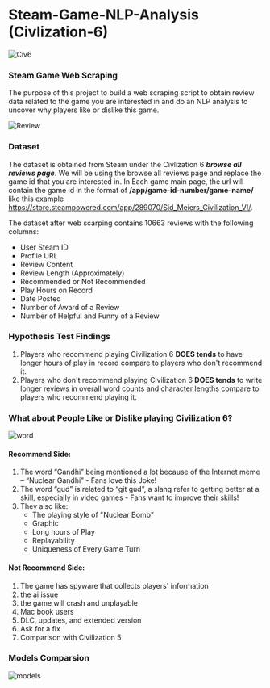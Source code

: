 # Steam-Game-NLP-Analysis (Civlization-6)
![Civ6](https://raw.githubusercontent.com/HailinDu/Steam-Game-NLP-Analysis-Civlization-6/main/Images/Civ6.PNG)
### Steam Game Web Scraping
The purpose of this project to build a web scraping script to obtain review data related to the game you are interested in and do an NLP analysis to uncover why players like or dislike this game.


![Review](https://raw.githubusercontent.com/HailinDu/Steam-Game-NLP-Analysis-Civlization-6/main/Images/Reviews.PNG)
### Dataset
The dataset is obtained from Steam under the Civlization 6 ***browse all reviews page***. We will be using the browse all reviews page and replace the game id that you are interested in. In Each game main page, the url will contain the game id in the format of **/app/game-id-number/game-name/** like this example https://store.steampowered.com/app/289070/Sid_Meiers_Civilization_VI/.

The dataset after web scarping contains 10663 reviews with the following columns:
* User Steam ID
* Profile URL
* Review Content
* Review Length (Approximately)
* Recommended or Not Recommended
* Play Hours on Record
* Date Posted
* Number of Award of a Review
* Number of Helpful and Funny of a Review

### Hypothesis Test Findings
1. Players who recommend playing Civilization 6 **DOES tends** to have longer hours of play in record compare to players who don't recommend it.
2. Players who don't recommend playing Civilization 6 **DOES tends** to write longer reviews in overall word counts and character lengths compare to players who recommend playing it.

### What about People Like or Dislike playing Civilization 6?
![word](https://raw.githubusercontent.com/HailinDu/Steam-Game-NLP-Analysis-Civlization-6/main/Images/Words_Importance.PNG)
#### Recommend Side:
1. The word “Gandhi” being mentioned a lot because of the Internet meme – “Nuclear Gandhi” - Fans love this Joke!
2. The word “gud” is related to “git gud”, a slang refer to getting better at a skill, especially in video games - Fans want to improve their skills!
3. They also like:
     * The playing style of "Nuclear Bomb"
     * Graphic
     * Long hours of Play
     * Replayability 
     * Uniqueness of Every Game Turn
#### Not Recommend Side:
1. The game has spyware that collects players' information
2. the ai issue
3. the game will crash and unplayable
4. Mac book users 
5. DLC, updates, and extended version
6. Ask for a fix
7. Comparison with Civilization 5

### Models Comparsion 
![models](https://raw.githubusercontent.com/HailinDu/Steam-Game-NLP-Analysis-Civlization-6/main/Images/Models.png)
